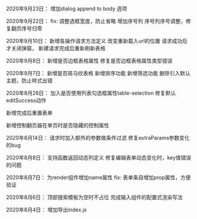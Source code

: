 2020年9月23日：
增加dialog append to body 选项

2020年9月22日：
fix: 调整选框宽度，防止省略
增加序号列
序号列序号调整，修复翻页序号归零

2020年9月10日：
新增各操作请求方法定义
改变重新载入url的位置
请求成功后才关闭弹窗， 新建请求完成后重新刷新表格

2020年9月8日：
新增是否边框表格属性
修复是否边框表格属性类型错误

2020年9月7日：
新增是否斑马纹表格
新增排序功能
新增筛选功能
删除引入默认主题，防止样式出错


2020年8月26日：
加入是否使用列表勾选框属性table-selection
修复默认editSuccess动作

新增完成后重置表单

新增控制翻页器在单页时是否隐藏的控制属性




2020年8月14日：
请求时加入额外的参数做条件过滤
修复extraParams参数变化的bug

2020年8月8日：
支持函数返回动态列定义
修复编辑表单动态变化时，key值错误的问题

2020年8月7日：
为render组件增加name属性
fix: 表单条目增加prop属性，方便验证

2020年8月6日：
顶部搜索模板为空时不占位
完成输入组件的配置式渲染写法

2020年8月4日：
增加导出index.js

